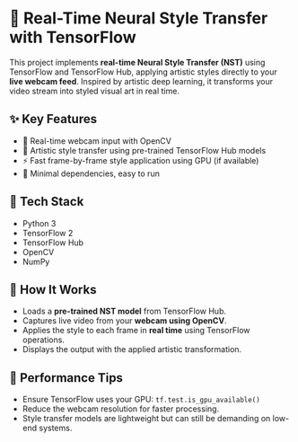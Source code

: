 # 🎥 Real-Time Neural Style Transfer with TensorFlow

This project implements **real-time Neural Style Transfer (NST)** using TensorFlow and TensorFlow Hub, applying artistic styles directly to your **live webcam feed**. Inspired by artistic deep learning, it transforms your video stream into styled visual art in real time.

## ✨ Key Features
- 📸 Real-time webcam input with OpenCV
- 🎨 Artistic style transfer using pre-trained TensorFlow Hub models
- ⚡ Fast frame-by-frame style application using GPU (if available)
- 🧪 Minimal dependencies, easy to run

## 🧠 Tech Stack
- Python 3
- TensorFlow 2
- TensorFlow Hub
- OpenCV
- NumPy

## 🧪 How It Works

- Loads a **pre-trained NST model** from TensorFlow Hub.
- Captures live video from your **webcam using OpenCV**.
- Applies the style to each frame in **real time** using TensorFlow operations.
- Displays the output with the applied artistic transformation.


## 🚀 Performance Tips

- Ensure TensorFlow uses your GPU: `tf.test.is_gpu_available()`
- Reduce the webcam resolution for faster processing.
- Style transfer models are lightweight but can still be demanding on low-end systems.


